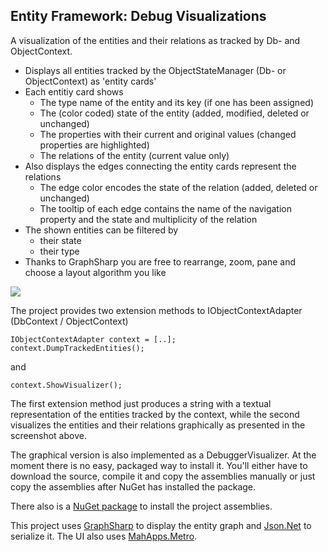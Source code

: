 Entity Framework: Debug Visualizations
-----------------

A visualization of the entities and their relations as tracked by Db- and ObjectContext.
- Displays all entities tracked by the ObjectStateManager (Db- or ObjectContext) as 'entity cards'
- Each entitiy card shows 
    - The type name of the entity and its key (if one has been assigned)
    - The (color coded) state of the entity (added, modified, deleted or unchanged)
    - The properties with their current and original values (changed properties are highlighted)
    - The relations of the entity (current value only)
- Also displays the edges connecting the entity cards represent the relations
    - The edge color encodes the state of the relation (added, deleted or unchanged)
    - The tooltip of each edge contains the name of the navigation property and the state and multiplicity of the relation
- The shown entities can be filtered by
    - their state
    - their type 
- Thanks to GraphSharp you are free to rearrange, zoom, pane and choose a layout algorithm you like

![](https://raw.github.com/andypelzer/EntityFrameworkDebugVisualizations/master/Documentation/Screenshots/DebugVisualizer.png)

The project provides two extension methods to IObjectContextAdapter (DbContext / ObjectContext)

    IObjectContextAdapter context = [..];
    context.DumpTrackedEntities();

and

    context.ShowVisualizer();

The first extension method just produces a string with a textual representation of the entities tracked by the context, while the second visualizes the entities and their relations graphically as presented in the screenshot above.

The graphical version is also implemented as a DebuggerVisualizer. At the moment there is no easy, packaged way to install it. You'll either have to download the source, compile it and copy the assemblies manually or just copy the assemblies after NuGet has installed the package.

There also is a [NuGet package](https://www.nuget.org/packages/EntityFrameworkDebugVisualization/) to install the project assemblies.

This project uses [GraphSharp](https://graphsharp.codeplex.com/) to display the entity graph and [Json.Net](http://james.newtonking.com/json) to serialize it. The UI also uses [MahApps.Metro](http://mahapps.com/MahApps.Metro/).
